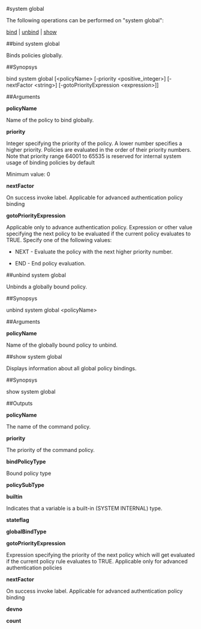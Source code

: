 #system global

The following operations can be performed on "system global":


[bind](#bind-system-global) | [unbind](#unbind-system-global) | [show](#show-system-global)

##bind system global

Binds policies globally.


##Synopsys

bind system global [&lt;policyName>  [-priority &lt;positive_integer>]  [-nextFactor &lt;string>]  [-gotoPriorityExpression &lt;expression>]]


##Arguments

<b>policyName</b>
Name of the policy to bind globally.

<b>priority</b>
Integer specifying the priority of the policy. A lower number specifies a higher priority. Policies are evaluated in the order of their priority numbers. Note that priority range 64001 to 65535 is reserved for internal system usage of binding policies by default
Minimum value: 0

<b>nextFactor</b>
On success invoke label. Applicable for advanced authentication policy binding

<b>gotoPriorityExpression</b>
Applicable only to advance authentication policy. Expression or other value specifying the next policy to be evaluated if the current policy evaluates to TRUE.  Specify one of the following values:
* NEXT - Evaluate the policy with the next higher priority number.
* END - End policy evaluation.



##unbind system global

Unbinds a globally bound policy.


##Synopsys

unbind system global &lt;policyName>


##Arguments

<b>policyName</b>
Name of the globally bound policy to unbind.



##show system global

Displays information about all global policy bindings.


##Synopsys

show system global


##Outputs

<b>policyName</b>
The name of the  command policy.

<b>priority</b>
The priority of the command policy.

<b>bindPolicyType</b>
Bound policy type

<b>policySubType</b>

<b>builtin</b>
Indicates that a variable is a built-in (SYSTEM INTERNAL) type.

<b>stateflag</b>

<b>globalBindType</b>

<b>gotoPriorityExpression</b>
Expression specifying the priority of the next policy which will get evaluated if the current policy rule evaluates to TRUE. Applicable only for advanced authentication policies

<b>nextFactor</b>
On success invoke label. Applicable for advanced authentication policy binding

<b>devno</b>

<b>count</b>



